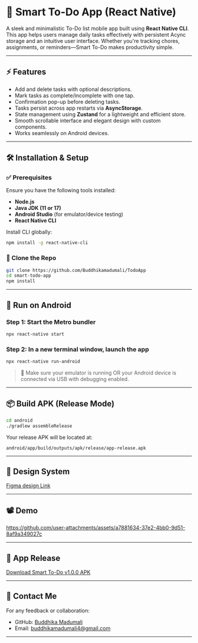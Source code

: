 
# 📝 Smart To-Do App (React Native)

A sleek and minimalistic To-Do list mobile app built using **React Native CLI**. This app helps users manage daily tasks effectively with persistent Acync storage and an intuitive user interface. Whether you're tracking chores, assignments, or reminders—Smart To-Do makes productivity simple.

---

## ⚡ Features

- Add and delete tasks with optional descriptions.
- Mark tasks as complete/incomplete with one tap.
- Confirmation pop-up before deleting tasks.
- Tasks persist across app restarts via **AsyncStorage**.
- State management using **Zustand** for a lightweight and efficient store.
- Smooth scrollable interface and elegant design with custom components.
- Works seamlessly on Android devices.

---

## 🛠 Installation & Setup

### ✅ Prerequisites

Ensure you have the following tools installed:

- **Node.js**
- **Java JDK (11 or 17)**
- **Android Studio** (for emulator/device testing)
- **React Native CLI**

Install CLI globally:

```bash
npm install -g react-native-cli
```

### 🚀 Clone the Repo

```bash
git clone https://github.com/Buddhikamadumali/TodoApp
cd smart-todo-app
npm install
```

---

## 📱 Run on Android

### Step 1: Start the Metro bundler

```bash
npx react-native start
```

### Step 2: In a new terminal window, launch the app

```bash
npx react-native run-android
```

> 📌 Make sure your emulator is running OR your Android device is connected via USB with debugging enabled.

---

## 📦 Build APK (Release Mode)

```bash
cd android
./gradlew assembleRelease
```

Your release APK will be located at:

```
android/app/build/outputs/apk/release/app-release.apk
```

---

## 🎨 Design System

[Figma design Link](https://www.figma.com/design/AWgqNKBPtCAhGmuHrrTXN8/Untitled?node-id=0-1&t=Hry26uOL2oI6EA03-1)

---

## 📽 Demo


https://github.com/user-attachments/assets/a7881634-37e2-4bb0-9d51-8af9a349027c




---

## 🚀 App Release

[Download Smart To-Do v1.0.0 APK](https://github.com/your-username/smart-todo-app/releases/tag/v1.0.0)

---

## 📧 Contact Me

For any feedback or collaboration:

- GitHub: [Buddhika Madumali](https://github.com/Buddhikamadumali)
- Email: buddhikamadumali4@gmail.com

---
